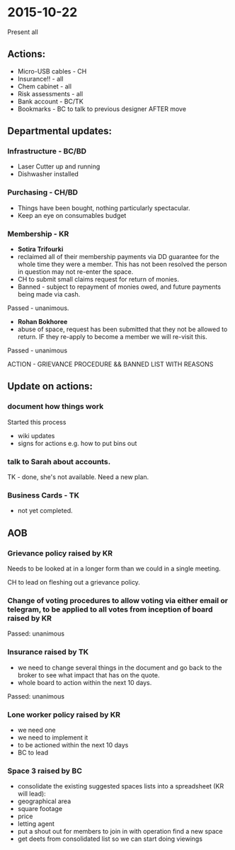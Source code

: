 # 2015-10-22

Present all



## Actions:

- Micro-USB cables - CH
- Insurance!! - all
- Chem cabinet - all
- Risk assessments - all
- Bank account - BC/TK
- Bookmarks - BC to talk to previous designer AFTER move



## Departmental updates:

### Infrastructure - BC/BD

- Laser Cutter up and running
- Dishwasher installed

### Purchasing - CH/BD

- Things have been bought, nothing particularly spectacular.
- Keep an eye on consumables budget

### Membership - KR

- **Sotira Trifourki**
 - reclaimed all of their membership payments via DD guarantee for the whole time they were a member. This has not been resolved the person in question may not re-enter the space.
 - CH to submit small claims request for return of monies.
 - Banned - subject to repayment of monies owed, and future payments being made via cash.

Passed - unanimous.

- **Rohan Bokhoree**
 - abuse of space, request has been submitted that they not be allowed to return. IF they re-apply to become a member we will re-visit this.

Passed - unanimous

ACTION - GRIEVANCE PROCEDURE && BANNED LIST WITH REASONS



## Update on actions:

### document how things work

Started this process

- wiki updates
- signs for actions e.g. how to put bins out

### talk to Sarah about accounts.

TK - done, she's not available. Need a new plan.

### Business Cards - TK

- not yet completed.



## AOB

### Grievance policy raised by KR

Needs to be looked at in a longer form than we could in a single meeting.

CH to lead on fleshing out a grievance policy.

### Change of voting procedures to allow voting via either email or telegram, to be applied to all votes from inception of board raised by KR

Passed: unanimous

### Insurance raised by TK

- we need to change several things in the document and go back to the broker to see what impact that has on the quote.
- whole board to action within the next 10 days.

Passed: unanimous

### Lone worker policy raised by KR

- we need one
- we need to implement it
- to be actioned within the next 10 days
- BC to lead

### Space 3 raised by BC

- consolidate the existing suggested spaces lists into a spreadsheet (KR will lead):
 - geographical area
 - square footage
 - price
 - letting agent
- put a shout out for members to join in with operation find a new space
- get deets from consolidated list so we can start doing viewings

